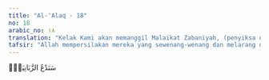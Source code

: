```yaml
---
title: "Al-'Alaq - 18"
no: 18
arabic_no: ١٨
translation: "Kelak Kami akan memanggil Malaikat Zabaniyah, (penyiksa orang-orang yang berdosa), "
tafsir: "Allah mempersilakan mereka yang sewenang-wenang dan melarang orang melakukan ibadah itu untuk meminta bantuan kelompok mereka. Ayat ini khususnya ditujukan kepada Abu Jahal, yang dikenal sebagai pemimpin terbesar orang-orang yang menentang Nabi saw di Mekah. Allah mengancam bahwa bila Abu Jahal memanggil teman-teman komplotannya untuk meminta tolong, maka Allah akan memanggil malaikat-malaikat Zabaniyah, yaitu para penjaga neraka yang sangat bengis. Artinya, ia di dunia akan celaka dan di akhirat akan masuk neraka. Ancaman itu kemudian terbukti, yaitu pada tahun kedua setelah umat Islam hijrah ke Medinah, terjadi Perang Badar, di mana Abu Jahal sebagai pemimpin Quraisy mati terbunuh. Dan di akhirat nanti ia pasti masuk neraka."
---
```


سَنَدْعُ الزَّبَانِيَةَۙ
